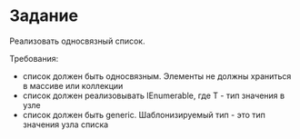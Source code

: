 # Задание
Реализовать односвязный список.

Требования:
- список должен быть односвязным. Элементы не должны храниться в массиве или коллекции
- список должен реализовывать IEnumerable, где T - тип значения в узле
- список должен быть generic. Шаблонизируемый тип - это тип значения узла списка
